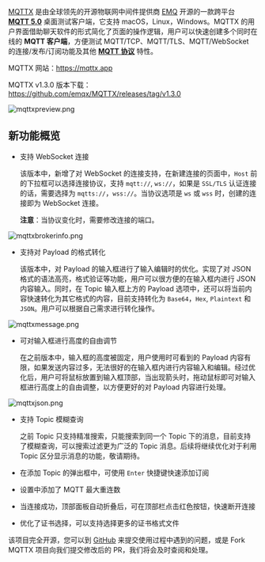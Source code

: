 [MQTTX](https://mqttx.app) 是由全球领先的开源物联网中间件提供商 [EMQ](https://www.emqx.com/zh) 开源的一款跨平台 **[MQTT 5.0](https://www.emqx.com/zh/mqtt/mqtt5)** 桌面测试客户端，它支持 macOS，Linux，Windows。MQTTX 的用户界面借助聊天软件的形式简化了页面的操作逻辑，用户可以快速创建多个同时在线的 **MQTT 客户端**，方便测试 MQTT/TCP、MQTT/TLS、MQTT/WebSocket  的连接/发布/订阅功能及其他 **[MQTT 协议](https://www.emqx.com/zh/mqtt)** 特性。

MQTTX 网站：https://mqttx.app

MQTTX v1.3.0 版本下载：https://github.com/emqx/MQTTX/releases/tag/v1.3.0

![mqttxpreview.png](https://assets.emqx.com/images/890cee487ea26b7b15b27d4642412e8e.png)

## 新功能概览

- 支持 WebSocket 连接

  该版本中，新增了对 WebSocket 的连接支持，在新建连接的页面中，`Host` 前的下拉框可以选择连接协议，支持 `mqtt://`, `ws://`，如果是 `SSL/TLS` 认证连接的话，需要选择为 `mqtts://`，`wss://`。当协议选项是 `ws` 或 `wss` 时，创建的连接即为 WebSocket 连接。

  **注意**：当协议变化时，需要修改连接的端口。

![mqttxbrokerinfo.png](https://assets.emqx.com/images/b84ca95b501fb85155e0bb345db14f88.png)

- 支持对 Payload 的格式转化

  该版本中，对 Payload 的输入框进行了输入编辑时的优化。实现了对 JSON 格式的语法高亮，格式验证等功能，用户可以很方便的在输入框内进行 JSON 内容输入。同时，在 Topic 输入框上方的 Payload 选项中，还可以将当前内容快速转化为其它格式的内容，目前支持转化为 `Base64`，`Hex`, `Plaintext` 和 `JSON`。用户可以根据自己需求进行转化操作。

 ![mqttxmessage.png](https://assets.emqx.com/images/1d1322eab2f308af1b3fbf4d9ea4721a.png)

- 可对输入框进行高度的自由调节

  在之前版本中，输入框的高度被固定，用户使用时可看到的 Payload 内容有限，如果发送内容过多，无法很好的在输入框内进行内容输入和编辑。经过优化后，用户可将鼠标放置到输入框顶部，当出现箭头时，拖动鼠标即可对输入框进行高度上的自由调整，以方便更好的对 Payload 内容进行处理。

![mqttxjson.png](https://assets.emqx.com/images/720bdc89e8486568b9bac056c9eb1a05.png)

- 支持 Topic 模糊查询

  之前 Topic 只支持精准搜索，只能搜索到同一个 Topic 下的消息，目前支持了模糊查询，可以搜索过滤更为广泛的 Topic 消息。后续将继续优化对于利用 Topic 区分显示消息的功能，敬请期待。

- 在添加 Topic 的弹出框中，可使用 `Enter` 快捷键快速添加订阅

- 设置中添加了 MQTT 最大重连数

- 当连接成功，顶部面板自动折叠后，可在顶部栏点击红色按钮，快速断开连接

- 优化了证书选择，可以支持选择更多的证书格式文件

该项目完全开源，您可以到 [GitHub](https://github.com/emqx/MQTTX/issues?q=is%3Aissue+is%3Aopen+sort%3Aupdated-desc) 来提交使用过程中遇到的问题，或是 Fork MQTTX 项目向我们提交修改后的 PR，我们将会及时查阅和处理。
